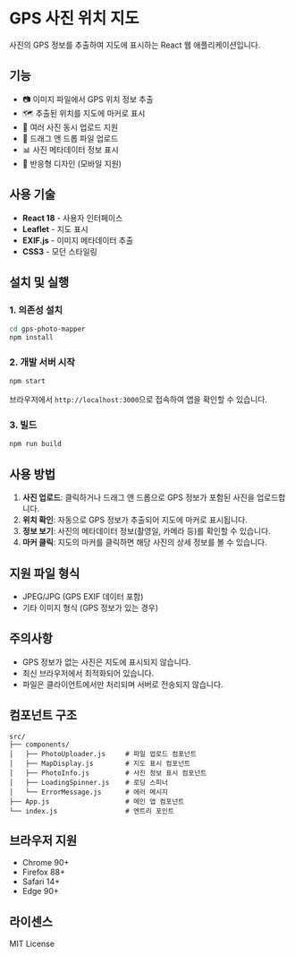 # GPS 사진 위치 지도

사진의 GPS 정보를 추출하여 지도에 표시하는 React 웹 애플리케이션입니다.

## 기능

- 📷 이미지 파일에서 GPS 위치 정보 추출
- 🗺️ 추출된 위치를 지도에 마커로 표시
- 📱 여러 사진 동시 업로드 지원
- 🎯 드래그 앤 드롭 파일 업로드
- 📊 사진 메타데이터 정보 표시
- 📱 반응형 디자인 (모바일 지원)

## 사용 기술

- **React 18** - 사용자 인터페이스
- **Leaflet** - 지도 표시
- **EXIF.js** - 이미지 메타데이터 추출
- **CSS3** - 모던 스타일링

## 설치 및 실행

### 1. 의존성 설치
```bash
cd gps-photo-mapper
npm install
```

### 2. 개발 서버 시작
```bash
npm start
```

브라우저에서 `http://localhost:3000`으로 접속하여 앱을 확인할 수 있습니다.

### 3. 빌드
```bash
npm run build
```

## 사용 방법

1. **사진 업로드**: 클릭하거나 드래그 앤 드롭으로 GPS 정보가 포함된 사진을 업로드합니다.
2. **위치 확인**: 자동으로 GPS 정보가 추출되어 지도에 마커로 표시됩니다.
3. **정보 보기**: 사진의 메타데이터 정보(촬영일, 카메라 등)를 확인할 수 있습니다.
4. **마커 클릭**: 지도의 마커를 클릭하면 해당 사진의 상세 정보를 볼 수 있습니다.

## 지원 파일 형식

- JPEG/JPG (GPS EXIF 데이터 포함)
- 기타 이미지 형식 (GPS 정보가 있는 경우)

## 주의사항

- GPS 정보가 없는 사진은 지도에 표시되지 않습니다.
- 최신 브라우저에서 최적화되어 있습니다.
- 파일은 클라이언트에서만 처리되며 서버로 전송되지 않습니다.

## 컴포넌트 구조

```
src/
├── components/
│   ├── PhotoUploader.js     # 파일 업로드 컴포넌트
│   ├── MapDisplay.js        # 지도 표시 컴포넌트
│   ├── PhotoInfo.js         # 사진 정보 표시 컴포넌트
│   ├── LoadingSpinner.js    # 로딩 스피너
│   └── ErrorMessage.js      # 에러 메시지
├── App.js                   # 메인 앱 컴포넌트
└── index.js                 # 엔트리 포인트
```

## 브라우저 지원

- Chrome 90+
- Firefox 88+
- Safari 14+
- Edge 90+

## 라이센스

MIT License
